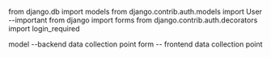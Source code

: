 from django.db import models
from django.contrib.auth.models import User  --important
from django import forms
from django.contrib.auth.decorators import login_required


model --backend data collection point
form -- frontend data collection point